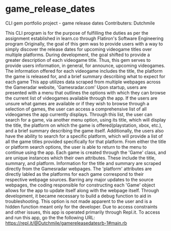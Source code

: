 # game_release_dates
CLI gem portfolio project - game release dates
Contributers: Dutchmile

This CLI program is for the purpose of fulfilling the duties as per the assignment established in learn.co through Flatiron's Software Engineering program
Originally, the goal of this gem was to provide users with a way to simply discover the release dates for upcoming videogame titles over multiple platforms. During development, the goal shifted to provide a greater description of each videogame title. Thus, this gem serves to provide users information, in general, for announce, upcoming videogames. The information offered for each videogame includes the title, the platform the game is released for, and a brief summary describing what to expect for each game
This app utilizes data scraped from multiple webpages across the Gameradar website, 'Gamesradar.com'
Upon startup, users are presented with a menu that outlines the options with which they can browse the current list of videogames available through the app. If the users are unsure what games are available or if they wish to browse through a selection of games, the user can access a comprehensive list of all videogames the app currently displays. Through this list, the user can search for a game, via another menu option, using its title, which will display the title, the platform on which the game is offered(playstation, xbox, etc.), and a brief summary describing the game itself. Additionally, the users also have the ability to search for a specific platform, which will provide a list of all the game titles provided specifically for that platform. From either the title or platform search options, the user is able to return to the menu to continue using the app.
Each game is created through the 'Game' class, and are unique instances which their own attributes. These include the title, summary, and platform. Information for the title and summary are scraped directly from the Gamesradar webpages. The 'platform' attributes are directly labled as the platforms for each game correspond to their respective webpage sources. Barring any major updates to the source webpages, the coding responsible for constructing each 'Game' object allows for the app to update itself along with the webpage itself.
Through development, it became necessary to build a debug function to aid in troubleshooting. This option is not made apparent to the user and is a hidden function meant only for the developer.
Due to access constraints and other issues, this app is operated primarily through Repl.it. To access and run this app, go the the following URL: https://repl.it/@Dutchmile/gamereleasedatesrb-1#main.rb

